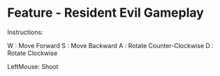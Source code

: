 # Feature - Resident Evil Gameplay 

Instructions:

W : Move Forward
S : Move Backward
A : Rotate Counter-Clockwise
D : Rotate Clockwise

LeftMouse: Shoot
